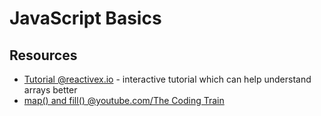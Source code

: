 # JavaScript Basics

## Resources

 - [Tutorial @reactivex.io](http://reactivex.io/learnrx/) - interactive tutorial which can help understand arrays better
 - [map() and fill() @youtube.com/The Coding Train](https://www.youtube.com/watch?v=EnYlhbpzhU4)
